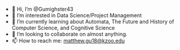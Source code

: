 - 👋 Hi, I’m @Gumighster43
- 👀 I’m interested in Data Science/Project Management
- 🌱 I’m currently learning about Automata, The Future and History of Computer Science, and Cognitive Science
- 💞️ I’m looking to collaborate on almost anything.
- 📫 How to reach me: matthew.gu18@kzoo.edu

<!---
Gumighster43/Gumighster43 is a ✨ special ✨ repository because its `README.md` (this file) appears on your GitHub profile.
You can click the Preview link to take a look at your changes.
--->
